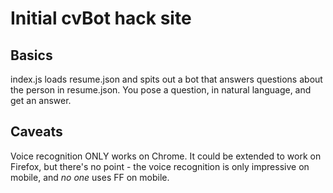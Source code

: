 # Initial cvBot hack site

## Basics

index.js loads resume.json and spits out a bot that answers questions about the person in resume.json. You pose a question, in natural language, and get an answer.

## Caveats

Voice recognition ONLY works on Chrome. It could be extended to work on Firefox, but there's no point - the voice recognition is only impressive on mobile, and _no one_ uses FF on mobile.
